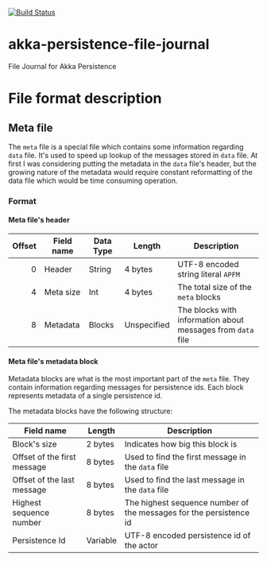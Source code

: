 [![Build Status](https://travis-ci.org/pbuda/akka-persistence-file-journal.svg)](https://travis-ci.org/pbuda/akka-persistence-file-journal)

akka-persistence-file-journal
=============================

File Journal for Akka Persistence


# File format description
 
## Meta file

The `meta` file is a special file which contains some information regarding `data` file. It's used to speed up
lookup of the messages stored in `data` file. At first I was considering putting the metadata in the `data` file's
header, but the growing nature of the metadata would require constant reformatting of the data file which would be
time consuming operation.

### Format

#### Meta file's header

| Offset | Field name | Data Type | Length      | Description                                                 |
| -----: | ---------- | --------- | ----------- | ----------------------------------------------------------- |
| 0      | Header     | String    | 4 bytes     | UTF-8 encoded string literal `APFM`                         |
| 4      | Meta size  | Int       | 4 bytes     | The total size of the `meta` blocks                         |
| 8      | Metadata   | Blocks    | Unspecified | The blocks with information about messages from `data` file |

#### Meta file's metadata block

Metadata blocks are what is the most important part of the `meta` file. They contain information regarding messages
for persistence ids. Each block represents metadata of a single persistence id.

The metadata blocks have the following structure:

| Field name                  | Length   | Description                                                        |
| --------------------------- | -------- | ------------------------------------------------------------------ |
| Block's size                | 2 bytes  | Indicates how big this block is                                    |
| Offset of the first message | 8 bytes  | Used to find the first message in the `data` file                  |
| Offset of the last message  | 8 bytes  | Used to find the last message in the `data` file                   |
| Highest sequence number     | 8 bytes  | The highest sequence number of the messages for the persistence id |
| Persistence Id              | Variable | UTF-8 encoded persistence id of the actor                          |


